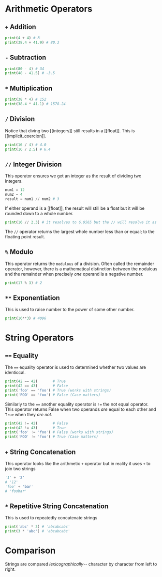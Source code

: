 
# Arithmetic Operators
## `+` Addition
```python
print(4 + 4) # 8
print(38.4 + 41.9) # 80.3
```
## `-` Subtraction
```python
print(80 - 4) # 34
print(48 - 41.5) # -3.5
```
## `*` Multiplication
```python
print(38 * 4) # 152
print(38.4 * 41.1) # 1578.24
```
## `/` Division
Notice that diving two [[integers]] still results in a [[float]]. This is [[implicit_coercion]].
```python
print(16 / 4) # 4.0
print(16 / 2.5) # 6.4
```

## `//`  Integer Division
This operator ensures we get an integer as the result of dividing two integers.

```python
num1 = 12
num2 = 4
result = num1 // num2 # 3
```
If either operand is a [[float]], the result will still be a float but it will be rounded down to a whole number.
```python
print(16 // 2.3) # it resolves to 6.9565 but the // will resolve it as 6.0
```

The `//` operator returns the largest whole number less than or equal; to the floating point result.
## `%` Modulo
This operator returns the `modulous` of a division. Often called the remainder operator, however, there is a mathematical distinction between the nodulous and the remainder when precisely _one_ operand is a negative number.  

```python
print(17 % 3) # 2
```
## `**` Exponentiation
This is used to raise number to the power of some other number.
```python
print(16**3) # 4096
```


# String Operators
## `==` Equality
The `==` equality operator is used to determined whether two values are identiccal.
```python
print(42 == 42)       # True
print(42 == 43)       # False
print('foo' == 'foo') # True (works with strings)
print('FOO' == 'foo') # False (Case matters)
```

Similarly to the `==` another equality operator is `!=` the not equal operator. This operator returns False when two operands _are_ equal to each other and `True` when they _are not_. 
```python
print(42 != 42)       # False
print(42 != 43)       # True
print('foo' != 'foo') # False (works with strings)
print('FOO' != 'foo') # True (Case matters)
```

## `+` String Concatenation
This operator looks like the arithmetic `+` operator but in reality it uses `+` to join two strings
```python
'1' + '2'
# '12'
'foo' + 'bar'
# 'foobar'
```

## `*` Repetitive String Concatenation
This is used to repeatedly concatenate strings
```python
print('abc' * 3) # 'abcabcabc'
print(3 * 'abc') # 'abcabcabc'
```


# Comparison
Strings are compared _lexicographically_-- character by character from left to right.